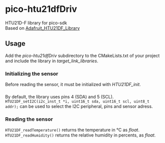 # pico-htu21dfDriv
HTU21D-F library for pico-sdk \
Based on [Adafruit_HTU21DF_Library](https://github.com/adafruit/Adafruit_HTU21DF_Library)

## Usage
Add the _pico-htu21dfDriv_ subdirectory to the CMakeLists.txt of your project and include the library in _target_link_libraries_.
### Initializing the sensor
Before reading the sensor, it must be initialized with _HTU21DF_init_.
###
By default, the library uses pins 4 (SDA) and 5 (SCL). `HTU21DF_setI2C(i2c_inst_t *i, uint16_t sda, uint16_t scl, uint8_t addr);` can be used to select the I2C peripheral, pins and sensor adress.
### Reading the sensor
`HTU21DF_readTemperature()` returns the temperature in °C as _float_.\
`HTU21DF_readHumidity()` returns the relative humidity in percents, as _float_.